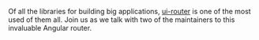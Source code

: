 Of all the libraries for building big applications, [ui-router](https://github.com/angular-ui/ui-router) is one of the
most used of them all. Join us as we talk with two of the maintainers to this invaluable Angular router.
